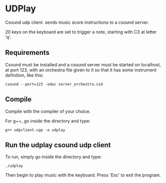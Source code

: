 # UDPlay
Csound udp client. sends music score instructions to a csound server.

20 keys on the keyboard are set to trigger a note, starting with C3 at letter 'q'.

## Requirements
Csound must be installed and a csound server must be started on localhost, at port 123, with an orchestra file given to it so that it has some instrument definition, like this:

```
csound --port=123 -odac server_orchestra.csd 
```

## Compile
Compile with the compiler of your choice.

For g++, go inside the directory and type:
```
g++ udpclient.cpp -o udplay
```

## Run the udplay csound udp client
To run, simply go inside the directory and type:
```
./udplay
```

Then begin to play music with the keyboard. Press 'Esc' to exit the program.
